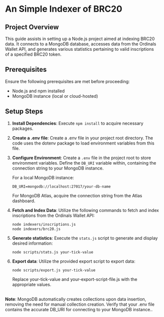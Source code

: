 # An Simple Indexer of BRC20 

## Project Overview

This guide assists in setting up a Node.js project aimed at indexing BRC20 data. It connects to a MongoDB database, accesses data from the Ordinals Wallet API, and generates various statistics pertaining to valid inscriptions of a specified BRC20 token.

## Prerequisites

Ensure the following prerequisites are met before proceeding:

- Node.js and npm installed
- MongoDB instance (local or cloud-hosted)

## Setup Steps

1. **Install Dependencies**: Execute `npm install` to acquire necessary packages.

2. **Create a .env file**: Create a .env file in your project root directory. The code uses the dotenv package to load environment variables from this file.

3. **Configure Environment**: Create a `.env` file in the project root to store environment variables. Define the `DB_URI` variable within, containing the connection string to your MongoDB instance.

   For a local MongoDB instance:
   ```
   DB_URI=mongodb://localhost:27017/your-db-name
   ```
   
   For MongoDB Atlas, acquire the connection string from the Atlas dashboard.
4. **Fetch and Index Data**: Utilize the following commands to fetch and index inscriptions from the Ordinals Wallet API:

   ```bash
   node indexers/inscriptions.js
   node indexers/brc20.js
   ```
5. **Generate statistics**: Execute the `stats.js` script to generate and display desired information:

   ```
   node scripts/stats.js your-tick-value
   ```
6. **Export data**: Utilize the provided export script to export data:

   ```
   node scripts/export.js your-tick-value
   ```
   Replace your-tick-value and your-export-script-file.js with the appropriate values.

<br>**Note**: MongoDB automatically creates collections upon data insertion, removing the need for manual collection creation. Verify that your .env file contains the accurate DB_URI for connecting to your MongoDB instance..
